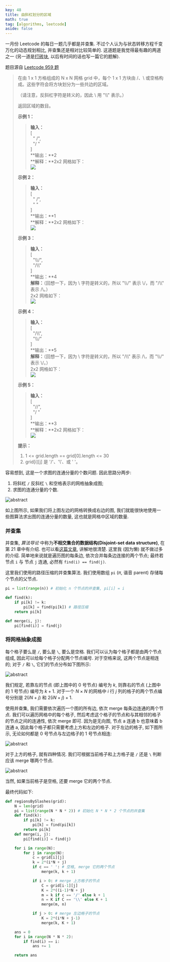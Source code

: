 ```yaml
---
key: 48
title: 由斜杠划分的区域
math: true
tag: [algorithms, leetcode]
aside: false
---
```

一月份 Leetcode 的每日一题几乎都是并查集. 不过个人认为与状态转移方程千变万化的动态规划相比, 并查集还是相对比较简单的. 这道题是我觉得最有趣的两道之一 (另一道是[打砖块](https://leetcode-cn.com/problems/bricks-falling-when-hit/), 以后有时间的话也写一篇它的题解).

题目源自 [Leetcode 959 题](https://leetcode-cn.com/problems/regions-cut-by-slashes)

> 在由 1 x 1 方格组成的 N x N 网格 grid 中，每个 1 x 1 方块由 /、\\ 或空格构成。这些字符会将方块划分为一些共边的区域。
>
> （请注意，反斜杠字符是转义的，因此 \\ 用 "\\\\" 表示。）
>
> 返回区域的数目。
>
> **示例 1：**
>
> > **输入：**<br/>
> > [<br/>
> >   " /",<br/>
> >   "/ "<br/>
> > ]<br/>
> > **输出：**2<br/>
> > **解释：**2x2 网格如下：<br/>
> > ![](/assets/images/regions-cut-by-slashes_1.png)
>
> **示例 2：**
>
> > **输入：**<br/>
> > [<br/>
> >   " /",<br/>
> >   "  "<br/>
> > ]<br/>
> > **输出：**1<br/>
> > **解释：**2x2 网格如下：<br/>
> > ![](/assets/images/regions-cut-by-slashes_2.png)
>
> **示例 3：**
>
> > **输入：**<br/>
> > [<br/>
> >   "\\\\/",<br/>
> >   "/\\\\"<br/>
> > ]<br/>
> > **输出：**4<br/>
> > **解释：**（回想一下，因为 \\ 字符是转义的，所以 "\\\\/" 表示 \\/，而 "/\\\\" 表示 /\\。）<br/>
> > 2x2 网格如下：<br/>
> > ![](/assets/images/regions-cut-by-slashes_3.png)
>
> **示例 4：**
>
> > **输入：**<br/>
> > [<br/>
> >   "/\\\\",<br/>
> >   "\\\\/"<br/>
> > ]<br/>
> > **输出：**5<br/>
> > **解释：**（回想一下，因为 \\ 字符是转义的，所以 "/\\\\" 表示 /\\，而 "\\\\/" 表示 \\/。）<br/>
> > 2x2 网格如下：<br/>
> > ![](/assets/images/regions-cut-by-slashes_4.png)
>
> **示例 5：**
>
> > **输入：**<br/>
> > [<br/>
> >   "//",<br/>
> >   "/ "<br/>
> > ]<br/>
> > **输出：**3<br/>
> > **解释：**2x2 网格如下：<br/>
> > ![](/assets/images/regions-cut-by-slashes_5.png)
>
> **提示：**
>
> 1. 1 <= grid.length == grid[0].length <= 30
> 2. grid[i][j] 是 '/'、'\\'、或 ' '。

容易想到, 这是一个求图的连通分量的个数问题. 因此思路分两步:

1. 将斜杠 `/` 反斜杠 `\` 和空格表示的网格抽象成图;
2. 求图的连通分量的个数.

![abstract](/assets/images/regions-cut-by-slashes_6.svg)

如上图所示, 如果我们将上图左边的网格转换成右边的图, 我们就能很快地使用一些图算法求出图的连通分量的数量, 这也就是网格中区域的数量.

### 并查集

并查集, *算法导论* 中称为**不相交集合的数据结构(Disjoint-set data structure)**, 在第 21 章中有介绍. 也可以看[这篇文章](https://zhuanlan.zhihu.com/p/93647900/), 讲解地很清楚. 这里我 (因为懒) 就不做过多的介绍. 简单地来说就是遍历图的每条边, 依次合并每条边连接的两个节点; 最终若节点 `i` 与 节点 `j` 连通, 必然有 `find(i) == find(j)`.

这里我们使用的路径压缩的并查集算法. 我们使用数组 `pi` ($\pi$, 谐音 parent) 存储每个节点的父节点.

```py
pi = list(range(n)) # 初始化 n 个节点的并查集, pi[i] = i

def find(k):
    if pi[k] != k:
        pi[k] = find(pi[k]) # 路径压缩
    return pi[k]

def merge(i, j):
    pi[find(i)] = find(j)
```

### 将网格抽象成图

每个格子要么是 `/`, 要么是 `\`, 要么是空格. 我们可以认为每个格子都是由两个节点组成, 因此可以给每个格子分配两个节点编号. 对于空格来说, 这两个节点是相连的; 对于 `/` 和 `\`, 它们的节点分布如下图所示:

![abstract](/assets/images/regions-cut-by-slashes_7.svg)

我们规定, 若靠左的节点 (即上图中的 0 号节点) 编号为 $k$, 则靠右的节点 (上图中的 1 号节点) 编号为 $k + 1$. 对于一个 $N\times N$ 的网格中 $i$ 行 $j$ 列的格子的两个节点编号分别是 $2(iN + j)$ 和 $2(iN + j) + 1$.

使用并查集, 我们需要依次遍历一个图的所有边, 依次 merge 每条边连通的两个节点. 我们可以遍历网格中的每个格子, 然后考虑这个格子的节点和与其相邻的格子的节点之间的连通性, 依次 merge 即可. 因为是无向图, 节点 a 连通 b 也意味着 b 连通 a, 因此每个格子都只需要考虑上方和左边的格子. 对于左边的格子, 如下图所示, 无论如何都是 0 号节点与左边格子的 1 号节点相连:

![abstract](/assets/images/regions-cut-by-slashes_8.svg)

对于上方的格子, 就有四种情况. 我们可根据当前格子和上方格子是 `/` 还是 `\` 判断应该 merge 哪两个节点.

![abstract](/assets/images/regions-cut-by-slashes_9.svg)

当然, 如果当前格子是空格, 还要 merge 它的两个节点.

最终代码如下:

```py
def regionsBySlashes(grid):
    N = len(grid)
    pi = list(range(N * N * 2)) # 初始化 N * N * 2 个节点的并查集
    def find(k):
        if pi[k] != k:
            pi[k] = find(pi[k])
        return pi[k]
    def merge(i, j):
        pi[find(i)] = find(j)

    for i in range(N):
        for j in range(N):
            c = grid[i][j]
            k = 2*(i*N + j)
            if c == ' ': # 空格, merge 它的两个节点
                merge(k, k + 1)

            if i > 0: # merge 上方格子的节点
                C = grid[i-1][j]
                K = 2*((i-1)*N + j)
                m = k if c == '/' else k + 1
                n = K if C == '\\' else K + 1
                merge(m, n)

            if j > 0: # merge 左边格子的节点
                K = 2*(i*N + j-1)
                merge(k, K + 1)

    ans = 0
    for i in range(N * N * 2):
        if find(i) == i:
            ans += 1

    return ans
```

